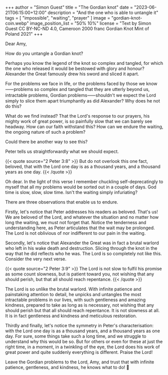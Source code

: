 +++
author = "Simon Guest"
title = "The Gordian knot"
date = "2023-06-21T06:15:00+12:00"
description = "And the one who is able to untangle it"
tags = [ "impossible", "waiting", "prayer" ]
image = "gordian-knot-coin.webp"
image_position_list = "50% 10%"
license = "Text by Simon Guest CC BY-NC-ND 4.0, Cameroon 2000 franc Gordian Knot Mint of Poland 2021"
+++

Dear Amy,

How do you untangle a Gordian knot?

Perhaps you know the legend of the knot so complex and tangled, for which the one who released it would be bestowed with glory and honour? Alexander the Great famously drew his sword and sliced it apart.

For the problems we face in life, or the problems faced by those we know⸺problems so complex and tangled that they are utterly beyond us, intractable problems, Gordian problems⸺shouldn't we expect the Lord simply to slice them apart triumphantly as did Alexander? Why does he not do this?

What do we find instead? That the Lord's response to our prayers, his mighty work of great power, is so painfully slow that we can barely see headway. How can our faith withstand this? How can we endure the waiting, the ongoing nature of such a problem?

Could there be another way to see this?

Peter tells us straightforwardly what we should expect.

{{< quote source="2 Peter 3:8" >}}
But do not overlook this one fact, beloved, that with the Lord one day is as a thousand years, and a thousand years as one day.
{{< /quote >}}

Oh dear. In the light of this verse I remember chuckling self-deprecatingly to myself that all my problems would be sorted out in a couple of days. God time is slow, slow, slow time. Isn't the waiting simply infuriating?

There are three observations that enable us to endure.

Firstly, let's notice that Peter addresses his readers as beloved. That's us! We are beloved of the Lord, and whatever the situation and no matter how long the waiting, we must not forget that. Notice the tenderness and understanding here, as Peter articulates that the wait may be prolonged. The Lord is not oblivious of nor indifferent to our pain in the waiting.

Secondly, let's notice that Alexander the Great was in fact a brutal warlord who left in his wake death and destruction. Slicing through the knot in the way that he did reflects who he was. The Lord is so completely not like this. Consider the very next verse.

{{< quote source="2 Peter 3:9" >}}
The Lord is not slow to fulfil his promise as some count slowness, but is patient toward you, not wishing that any should perish, but that all should reach repentance.
{{< /quote >}}

The Lord is so unlike the brutal warlord. With infinite patience and painstaking attention to detail, he unpicks and untangles the most intractable problems in our lives, with such gentleness and amazing kindness, prepared to take as long as is necessary, not wishing that any should perish but that all should reach repentance. It is not slowness at all. It is in fact gentleness and kindness and meticulous restoration.

Thirdly and finally, let's notice the symmetry in Peter's characterisation: with the Lord one day is as a thousand years, and a thousand years as one day. For sure, some things take such a long time, and we struggle to understand why this would be so. But for others or even for these at just the right time, in a moment, in a twinkling of the eye, the Lord does his work of great power and quite suddenly everything is different. Praise the Lord!

Leave the Gordian problems to the Lord, Amy, and trust that with infinite patience, gentleness, and kindness, he knows what to do! 🙏
